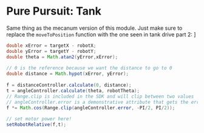# Pure Pursuit: Tank

Same thing as the mecanum version of this module. Just make sure to replace the `moveToPosition` function with the one seen in tank drive part 2: ]

```java 
double xError = targetX - robotX;
double yError = targetY - robotY; 
double theta = Math.atan2(yError,xError);
    
// 0 is the reference because we want the distance to go to 0 
double distance = Math.hypot(xError, yError);
    
f = distanceController.calculate(0, distance); 
t = angleController.calculate(theta, robotTheta);
// Range.clip is included in the SDK and will clip between two values
// angleController.error is a demonstrative attribute that gets the error. 
f *= Math.cos(Range.clip(angleController.error, -PI/2, PI/2));
    
// set motor power here! 
setRobotRelative(f,t); 
```

